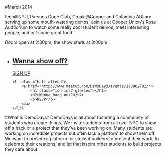 
#March 2014

tech@NYU, Parsons Code Club, Create@Cooper and Columbia ADI are serving up some mouth-watering demos. Join us at Cooper Union's Rose Audtiorium to watch some really cool student demos, meet interesting people, and eat some great food.

Doors open at 2:30pm, the show starts at 3:00pm.

<ul class="grid">	
	<li class="half demo">
		<a href="https://docs.google.com/forms/d/1ricnx8Kdt41su_g1F3Lq4Fw4B489AdQCynAMI7YbZGM/viewform">
			<h1 class="ion-ios7-lightbulb"></h1>
			<h2>Wanna show off?</h2>
			<p>SIGN UP</p>
		</a>
	</li>
	
	<li class="half attend">
		<a href="http://www.meetup.com/DemoDays/events/170862782/">
			<h1 class="ion-ios7-glasses"></h1>
			<h2>Wanna hang out?</h2>
			<p>RSVP</p>
		</a>
	</li>
</ul>

#What is DemoDays?
DemoDays is all about fostering a community of students who create things. We invite students from all over NYC to show off a hack or a project that they’ve been working on. Many students are working on incredible projects but often lack a platform to show them off. We want to provide a platform for student builders to present their work, to celebrate their creations, and let that inspire other students to build projects they care about.
